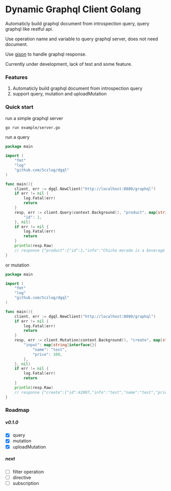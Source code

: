 # Dynamic Graphql Client Golang

Automaticly build graphql document from introspection query, query graphql like restful api.

Use operation name and variable to query graphql server, does not need document.

Use [gjson](https://github.com/tidwall/gjson) to handle graphql response.

Currently under development, lack of test and some feature.

### Features
1. Automaticly build graphql document from introspection query
2. support query, mutation and uploadMutation

### Quick start

run a simple graphql server

```sh
go run example/server.go
```

run a query
```go
package main

import (
    "fmt"
    "log"
    "github.com/Sczlog/dgql"
)

func main(){
	client, err := dgql.NewClient("http://localhost:8080/graphql")
    if err != nil {
        log.Fatal(err)
        return
    }
	resp, err := client.Query(context.Background(), "product", map[string]interface{}{
		"id": 1,
	}, nil)
    if err != nil {
        log.Fatal(err)
        return
    }
	println(resp.Raw)
    // response {"product":{"id":1,"info":"Chicha morada is a beverage originated in the Andean regions of Perú but is actually consumed at a national level (wiki)","name":"Chicha Morada","price":7.99}}
}
```
or mutation
```go
package main

import (
    "fmt"
    "log"
    "github.com/Sczlog/dgql"
)

func main(){
    client, err := dgql.NewClient("http://localhost:8080/graphql")
    if err != nil {
        log.Fatal(err)
        return
    }
    resp, err := client.Mutation(context.Background(), "create", map[string]interface{}{
        "input": map[string]interface{}{
            "name": "test",
            "price": 100,
        },
    }, nil)
    if err != nil {
        log.Fatal(err)
        return
    }
    println(resp.Raw)
    // response {"create":{"id":42007,"info":"test","name":"test","price":100}}
}
```

### Roadmap

##### v0.1.0
- [x] query
- [x] mutation
- [x] uploadMutation

##### next
- [ ] filter operation
- [ ] directive
- [ ] subscription